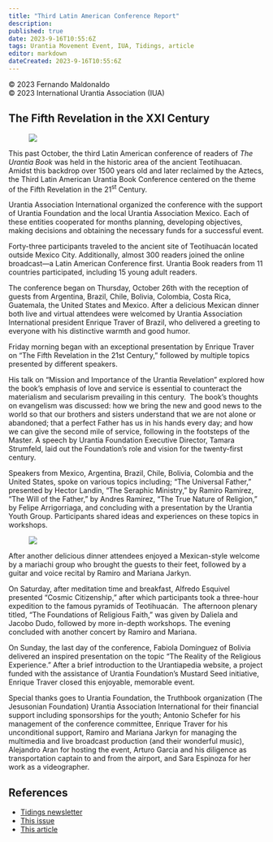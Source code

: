 ```yaml
---
title: "Third Latin American Conference Report"
description: 
published: true
date: 2023-9-16T10:55:6Z
tags: Urantia Movement Event, IUA, Tidings, article
editor: markdown
dateCreated: 2023-9-16T10:55:6Z
---
```


<p class="v-card v-sheet theme--light grey lighten-3 px-2">© 2023 Fernando Maldonaldo<br>© 2023 International Urantia Association (IUA)</p>

## The Fifth Revelation in the XXI Century

<figure id="Figure_1" class="image urantiapedia">
<img src="/image/article/IUA_Tidings/Group-Picture-3rd-Latin-American-Urantia-Conference-706x471.jpg">
</figure>

This past October, the third Latin American conference of readers of _The Urantia Book_ was held in the historic area of the ancient Teotihuacan. Amidst this backdrop over 1500 years old and later reclaimed by the Aztecs, the Third Latin American Urantia Book Conference centered on the theme of the Fifth Revelation in the 21<sup>st</sup> Century.

Urantia Association International organized the conference with the support of Urantia Foundation and the local Urantia Association Mexico. Each of these entities cooperated for months planning, developing objectives, making decisions and obtaining the necessary funds for a successful event.

Forty-three participants traveled to the ancient site of Teotihuacán located outside Mexico City. Additionally, almost 300 readers joined the online broadcast—a Latin American Conference first. Urantia Book readers from 11 countries participated, including 15 young adult readers.

The conference began on Thursday, October 26th with the reception of guests from Argentina, Brazil, Chile, Bolivia, Colombia, Costa Rica, Guatemala, the United States and Mexico. After a delicious Mexican dinner both live and virtual attendees were welcomed by Urantia Association International president Enrique Traver of Brazil, who delivered a greeting to everyone with his distinctive warmth and good humor.

Friday morning began with an exceptional presentation by Enrique Traver on “The Fifth Revelation in the 21st Century,” followed by multiple topics presented by different speakers.

His talk on “Mission and Importance of the Urantia Revelation” explored how the book’s emphasis of love and service is essential to counteract the materialism and secularism prevailing in this century.  The book’s thoughts on evangelism was discussed: how we bring the new and good news to the world so that our brothers and sisters understand that we are not alone or abandoned; that a perfect Father has us in his hands every day; and how we can give the second mile of service, following in the footsteps of the Master. A speech by Urantia Foundation Executive Director, Tamara Strumfeld, laid out the Foundation’s role and vision for the twenty-first century.

Speakers from Mexico, Argentina, Brazil, Chile, Bolivia, Colombia and the United States, spoke on various topics including; “The Universal Father,” presented by Hector Landin, “The Seraphic Ministry,” by Ramiro Ramirez, “The Will of the Father,” by Andres Ramirez, “The True Nature of Religion,” by Felipe Arrigorriaga, and concluding with a presentation by the Urantia Youth Group. Participants shared ideas and experiences on these topics in workshops.

<figure id="Figure_2" class="image urantiapedia">
<img src="/image/article/IUA_Tidings/3rd-Latina-America-Conference-workshop-1-706x294.jpeg">
</figure>

After another delicious dinner attendees enjoyed a Mexican-style welcome by a mariachi group who brought the guests to their feet, followed by a guitar and voice recital by Ramiro and Mariana Jarkyn.

On Saturday, after meditation time and breakfast, Alfredo Esquivel presented “Cosmic Citizenship,” after which participants took a three-hour expedition to the famous pyramids of Teotihuacán.  The afternoon plenary titled, “The Foundations of Religious Faith,” was given by Daliela and Jacobo Dudo, followed by more in-depth workshops. The evening concluded with another concert by Ramiro and Mariana.

On Sunday, the last day of the conference, Fabiola Domínguez of Bolivia delivered an inspired presentation on the topic “The Reality of the Religious Experience.” After a brief introduction to the Urantiapedia website, a project funded with the assistance of Urantia Foundation’s Mustard Seed initiative, Enrique Traver closed this enjoyable, memorable event.

Special thanks goes to Urantia Foundation, the Truthbook organization (The Jesusonian Foundation) Urantia Association International for their financial support including sponsorships for the youth; Antonio Schefer for his management of the conference committee, Enrique Traver for his unconditional support, Ramiro and Mariana Jarkyn for managing the multimedia and live broadcast production (and their wonderful music), Alejandro Aran for hosting the event, Arturo Garcia and his diligence as transportation captain to and from the airport, and Sara Espinoza for her work as a videographer.

## References

- [Tidings newsletter](https://urantia-association.org/about-tidings-newsletter/)
- [This issue](https://urantia-association.org/newsletter/tidings-december-2023/)
- [This article](https://urantia-association.org/third-urantia-latin-american-conference)